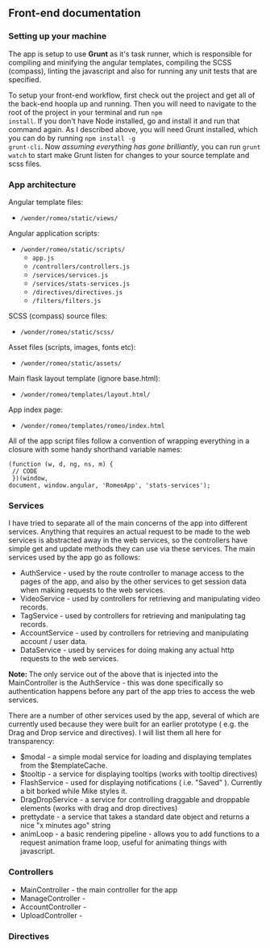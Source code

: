 ## Front-end documentation

### Setting up your machine

The app is setup to use <b>Grunt</b> as it's task runner, which is responsible for compiling and minifying the angular templates, compiling the SCSS (compass), linting the javascript and also for running any unit tests that are specified.

To setup your front-end workflow, first check out the project and get all of the back-end hoopla up and running.  Then you will need to navigate to the root of the project in your terminal and run <code>npm install</code>. If you don't have Node installed, go and install it and run that command again.  As I described above, you will need Grunt installed, which you can do by running <code>npm install -g grunt-cli</code>.  Now <em>assuming everything has gone brilliantly</em>, you can run <code>grunt watch</code> to start make Grunt listen for changes to your source template and scss files.

### App architecture

Angular template files:

- <code>/wonder/romeo/static/views/</code>

Angular application scripts:

- <code>/wonder/romeo/static/scripts/</code>
	- <code>app.js</code>
	- <code>/controllers/controllers.js</code>
	- <code>/services/services.js</code>
	- <code>/services/stats-services.js</code>
	- <code>/directives/directives.js</code>
	- <code>/filters/filters.js</code>

SCSS (compass) source files:

- <code>/wonder/romeo/static/scss/</code>

Asset files (scripts, images, fonts etc):

- <code>/wonder/romeo/static/assets/</code>

Main flask layout template (ignore base.html):

- <code>/wonder/romeo/templates/layout.html/</code>

App index page:

- <code>/wonder/romeo/templates/romeo/index.html</code>

All of the app script files follow a convention of wrapping everything in a closure with some handy shorthand variable names:

<code>(function (w, d, ng, ns, m) {<br/>
	// CODE <br/>
})(window, document, window.angular, 'RomeoApp', 'stats-services');
</code>

### Services

I have tried to separate all of the main concerns of the app into different services.  Anything that requires an actual request to be made to the web services is abstracted away in the web services, so the controllers have simple get and update methods they can use via these services. The main services used by the app go as follows:

- AuthService - used by the route controller to manage access to the pages of the app, and also by the other services to get session data when making requests to the web services.
- VideoService - used by controllers for retrieving and manipulating video records.
- TagService - used by controllers for retrieving and manipulating tag records.
- AccountService - used by controllers for retrieving and manipulating account / user data.
- DataService - used by services for doing making any actual http requests to the web services.

<strong>Note: </strong>The only service out of the above that is injected into the MainController is the AuthService - this was done specifically so authentication happens before any part of the app tries to access the web services.

There are a number of other services used by the app, several of which are currently used because they were built for an earlier prototype ( e.g. the Drag and Drop service and directives). I will list them all here for transparency:

- $modal - a simple modal service for loading and displaying templates from the $templateCache.
- $tooltip - a service for displaying tooltips (works with tooltip directives)
- FlashService - used for displaying notifications ( i.e. "Saved" ). Currently a bit borked while Mike styles it.
- DragDropService - a service for controlling draggable and droppable elements (works with drag and drop directives)
- prettydate - a service that takes a standard date object and returns a nice "x minutes ago" string
- animLoop - a basic rendering pipeline - allows you to add functions to a request animation frame loop, useful for animating things with javascript. 


### Controllers

- MainController - the main controller for the app
- ManageController - 
- AccountController - 
- UploadController - 


### Directives
